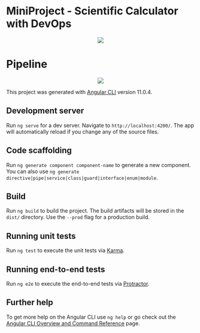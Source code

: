 # MiniProject - Scientific Calculator with DevOps

<p align="center"><img src="https://user-images.githubusercontent.com/32712438/111516439-e81ded00-8779-11eb-87ad-ba58fffc7aa7.png" /></p>

# Pipeline

<p align="center"><img src="https://user-images.githubusercontent.com/32712438/111516859-6da19d00-877a-11eb-89ac-11ce9bd0a9bc.png" /></p>

This project was generated with [Angular CLI](https://github.com/angular/angular-cli) version 11.0.4.

## Development server

Run `ng serve` for a dev server. Navigate to `http://localhost:4200/`. The app will automatically reload if you change any of the source files.

## Code scaffolding

Run `ng generate component component-name` to generate a new component. You can also use `ng generate directive|pipe|service|class|guard|interface|enum|module`.

## Build

Run `ng build` to build the project. The build artifacts will be stored in the `dist/` directory. Use the `--prod` flag for a production build.

## Running unit tests

Run `ng test` to execute the unit tests via [Karma](https://karma-runner.github.io).

## Running end-to-end tests

Run `ng e2e` to execute the end-to-end tests via [Protractor](http://www.protractortest.org/).

## Further help

To get more help on the Angular CLI use `ng help` or go check out the [Angular CLI Overview and Command Reference](https://angular.io/cli) page.
